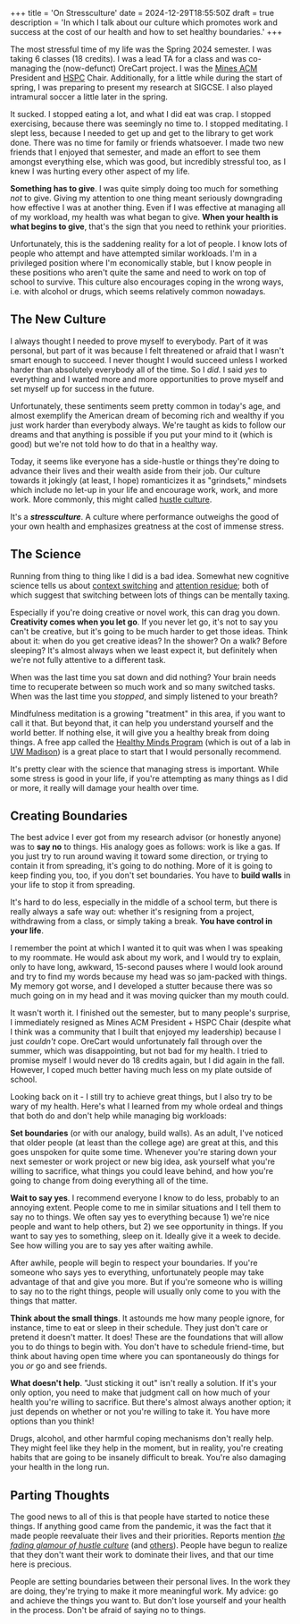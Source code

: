 +++
title = 'On Stressculture'
date = 2024-12-29T18:55:50Z
draft = true
description = 'In which I talk about our culture which promotes work and success at the cost of our health and how to set healthy boundaries.'
+++

The most stressful time of my life was the Spring 2024 semester.
I was taking 6 classes (18 credits). I was a lead TA for a class and was co-managing 
the (now-defunct) OreCart project. I was the [Mines ACM](https://acm.mines.edu) President 
and [HSPC](https://mineshspc.com) Chair. Additionally, for a little while during the start 
of spring, I was preparing to present my research at SIGCSE. I also played intramural soccer a 
little later in the spring.

It sucked. I stopped eating a lot, and what I did eat was crap. I 
stopped exercising, because there was seemingly no time to. I stopped meditating. I slept less, 
because I needed to get up and get to the library to get work done. There was no time for family
or friends whatsoever. I made two new friends that I enjoyed that semester, and made an effort 
to see them amongst everything else, which was good, but incredibly stressful too, as I knew 
I was hurting every other aspect of my life.

**Something has to give**. I was quite simply doing too much for something *not* to give. 
Giving my attention to one thing meant seriously downgrading how effective I was at another thing. 
Even if I was effective at managing all of my workload, my health was what began to give. **When
your health is what begins to give**, that's the sign that you need to rethink your priorities.

Unfortunately, this is the saddening reality for a lot of people. I know lots of people who
attempt and have attempted similar workloads. I'm in a privileged position where I'm economically 
stable, but I know people in these positions who aren't quite the same and need to work on top of school 
to survive. This culture also encourages coping in the wrong ways, i.e. with alcohol or drugs, which
seems relatively common nowadays.

## The New Culture

I always thought I needed to prove myself to everybody. Part of
it was personal, but part of it was because I felt threatened or afraid
that I wasn't smart enough to succeed. I never thought I would succeed 
unless I worked harder than absolutely everybody all of the time. So I *did*.
I said *yes* to everything and I wanted more and more opportunities to prove
myself and set myself up for success in the future.

Unfortunately, these sentiments seem pretty common in today's age, and 
almost exemplify the American dream of becoming rich and wealthy if you
just work harder than everybody always. We're taught as kids to follow
our dreams and that anything is possible if you put your mind to it (which is good)
but we're not told how to do that in a healthy way.

Today, it seems like everyone has a side-hustle or things they're doing to
advance their lives and their wealth aside from their job. Our culture towards it 
jokingly (at least, I hope) romanticizes it as "grindsets," mindsets which include
no let-up in your life and encourage work, work, and more work. More commonly,
this might called [hustle culture](https://www.forbes.com/councils/forbesbusinesscouncil/2023/02/16/the-pros-and-cons-of-hustle-culture-how-to-work-hard-without-burning-out/).

It's a _**stressculture**_. A culture where performance outweighs the good of
your own health and emphasizes greatness at the cost of immense stress.

## The Science

Running from thing to thing like I did is a bad idea. Somewhat new cognitive
science tells us about [context switching](https://asana.com/resources/context-switching) and [attention residue](https://www.uwb.edu/business/faculty/sophie-leroy/attention-residue#:~:text=“Attention%20residue%20easily%20occurs%20when,rush%20to%20get%20it%20done.);
both of which suggest that switching between lots of things can be mentally taxing.

Especially if you're doing creative or novel work, this can drag you down.
**Creativity comes when you let go**. If you never let go, it's not to say
you can't be creative, but it's going to be much harder to get those ideas.
Think about it: when do you get creative ideas? In the shower? On a walk? 
Before sleeping? It's almost always when we least expect it, but definitely
when we're not fully attentive to a different task.

When was the last time you sat down and did nothing? Your brain needs time to recuperate
between so much work and so many switched tasks. When was the last time you *stopped*,
and simply listened to your breath?

Mindfulness meditation is a growing "treatment" in this area, if you want to call it that.
But beyond that, it can help you understand yourself and the world better. If nothing else,
it will give you a healthy break from doing things. A free app called the [Healthy Minds Program](https://www.portal.hminnovations.org/launch) (which is out of a lab in [UW Madison](https://centerhealthyminds.org)) is a great place to start that I would personally recommend.

It's pretty clear with the science that managing stress is important. While some stress
is good in your life, if you're attempting as many things as I did or more, it really will
damage your health over time.

## Creating Boundaries

The best advice I ever got from my research advisor (or honestly anyone)
was to **say no** to things. His analogy goes as follows: work is like a gas. 
If you just try to run around waving it toward some direction, or trying
to contain it from spreading, it's going to do nothing. More of
it is going to keep finding you, too, if you don't set boundaries.
You have to **build walls** in your life to stop it from spreading.

It's hard to do less, especially in the middle of a school term, but there is really
always a safe way out: whether it's resigning from a project, withdrawing from a class,
or simply taking a break. **You have control in your life**.

I remember the point at which I wanted it to quit was when I was speaking to my roommate.
He would ask about my work, and I would try to explain, only to have
long, awkward, 15-second pauses where I would look around and try to find my words because
my head was so jam-packed with things. My memory got worse, and I developed a stutter because 
there was so much going on in my head and it was moving quicker than my mouth could.

It wasn't worth it. I finished out the semester, but to many people's surprise, I
immediately resigned as Mines ACM President + HSPC Chair (despite what I think was
a community that I built that enjoyed my leadership) because I just *couldn't* cope.
OreCart would unfortunately fall through over the summer, which was disappointing,
but not bad for my health. I tried to promise myself I would never do 18 credits again,
but I did again in the fall. However, I coped much better having much less on my plate
outside of school.

Looking back on it - I still try to achieve great things, but I also try to be wary of my health. 
Here's what I learned from my whole ordeal and things that both do and don't help while
managing big workloads:

**Set boundaries** (or with our analogy, build walls).
As an adult, I've noticed that older people (at least than the college age) are great at this, and 
this goes unspoken for quite some time. Whenever you're staring down your next semester or work
project or new big idea, ask yourself what you're willing to sacrifice, what things you could
leave behind, and how you're going to change from doing everything all of the time.

**Wait to say yes**. I recommend everyone I know to do less, probably to an annoying extent. People come to me in similar situations and I tell them to say no to things. We often say yes to everything
because 1) we're nice people and want to help others, but 2) we see opportunity in things. If you 
want to say yes to something, sleep on it. Ideally give it a week to decide. See how willing you are
to say yes after waiting awhile.

After awhile, people will begin to respect your boundaries. If you're someone who says yes to
everything, unfortunately people may take advantage of that and give you more. But if you're someone
who is willing to say no to the right things, people will usually only come to you with the things that
matter.

**Think about the small things**. It astounds me how many people ignore, for instance, time to eat or 
sleep in their schedule. They just don't care or pretend it doesn't matter. It does! These are the 
foundations that will allow you to do things to begin with. You don't have to schedule friend-time, but 
think about having open time where you can spontaneously do things for you *or* go and see friends.

**What doesn't help**. "Just sticking it out" isn't really a solution. If it's your only option, you 
need to make that judgment call on how much of your health you're willing to sacrifice. But there's 
almost always another option; it just depends on whether or not you're willing to take it. You
have more options than you think!

Drugs, alcohol, and other harmful coping mechanisms don't really help. They might feel like they
help in the moment, but in reality, you're creating habits that are going to be insanely difficult
to break. You're also damaging your health in the long run.

## Parting Thoughts

The good news to all of this is that people have started to notice these things. If anything
good came from the pandemic, it was the fact that it made people reevaluate their lives and
their priorities. Reports mention *[the fading glamour of hustle culture](https://www.bbc.com/worklife/article/20230417-hustle-culture-is-this-the-end-of-rise-and-grind)* (and [others](https://www.forbes.com/sites/traversmark/2023/11/14/a-psychologist-explains-why-the-anti-grindset-movement-could-save-us-all/)). People have begun to realize
that they don't want their work to dominate their lives, and that our time here is precious.

People are setting boundaries between their personal lives. In the work they are doing, they're
trying to make it more meaningful work. My advice: go and achieve the things you want to. But don't 
lose yourself and your health in the process. Don't be afraid of saying no to things.

